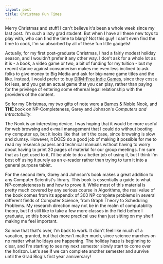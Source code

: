 ```yaml
---
layout: post
title: Christmas Fun Times
---
```


Merry Christmas and stuff! I can't believe it's been a whole week since my last post. I'm such a lazy grad student. But when I have all these new toys to play with, who can find the time to blarg? Not this guy! I can't even find the time to cook, I'm so absorbed by all of these fun little gadgets!

Actually, for my first post-graduate Christmas, I had a fairly modest holiday season, and I wouldn't prefer it any other way. I don't ask for a whole lot as it is - a book, a video game or two, a bit of funding for my tuition - but my recent stance against consumerism makes me even less inclined to ask folks to give money to Big Media and ask for big-name game titles and the like. Instead, I would prefer to buy <a href="http://humblebundle.com">DRM-Free Indie Games</a>, since they cost a lot less, and you get an actual game that you can play, rather than paying for the privilege of entering some ethereal legal relationship with the providers of the content.

So for my Christmas, my two gifts of note were a <a href="https://en.wikipedia.org/wiki/Barnes_%26_Noble_Nook">Barnes &amp; Noble Nook</a>, and **THE** book on NP-Completeness, <a>Garey and Johnson's *Computers and Intractability*</a>.

The Nook is an interesting device. I was hoping that it would be more useful for web browsing and e-mail management that I could do without booting my computer up, but it looks like that isn't the case, since browsing is slow and clumsy. However, it DOES do a good job of making it possible for me to read my research papers and technical manuals without having to worry about having to print 20 pages of material for our group meetings. I'm sure that as I get used to it, I'll be able to do a better job of using it, but I think I'm best off using it purely as an e-reader rather than trying to turn it into a general purpose tablet.

For the second item, Garey and Johnson's book makes a great addition to any Computer Scientist's library. This book is essentially a guide to what NP-completeness is and how to prove it. While most of this material is pretty much covered by any serious course in Algorithms, the real value of the book comes from its appendix of 300 NP complete problems in several different fields of Computer Science, from Graph Theory to Scheduling Problems. My research direction may not be in the realm of computability theory, but I'd still like to take a few more classes in the field before I graduate, so this book has more practical use than just sitting on my shelf making me feel important.

So now that that's over, I'm back to work. It didn't feel like much of a vacation, granted, but that doesn't matter much, since science marches on no matter what holidays are happening. The holiday haze is beginning to clear, and I'm starting to see my next semester slowly start to come over the horizon. Let's see if we can complete another semester and survive until the Grad Blog's first year anniversary!
